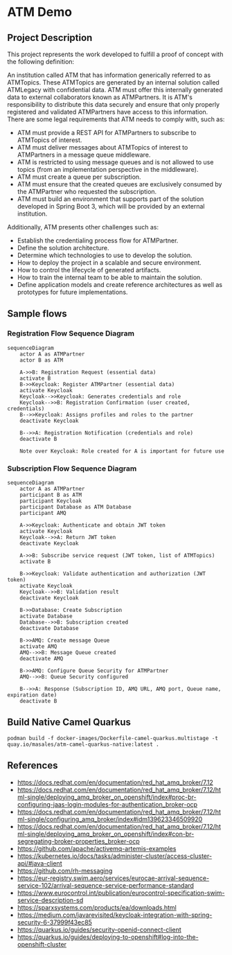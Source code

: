 # ATM Demo

## Project Description

This project represents the work developed to fulfill a proof of concept with the following definition:

An institution called ATM that has information generically referred to as ATMTopics. These ATMTopics are generated by an internal solution called ATMLegacy with confidential data. ATM must offer this internally generated data to external collaborators known as ATMPartners. It is ATM's responsibility to distribute this data securely and ensure that only properly registered and validated ATMPartners have access to this information. There are some legal requirements that ATM needs to comply with, such as:

* ATM must provide a REST API for ATMPartners to subscribe to ATMTopics of interest.
* ATM must deliver messages about ATMTopics of interest to ATMPartners in a message queue middleware.
* ATM is restricted to using message queues and is not allowed to use topics (from an implementation perspective in the middleware).
* ATM must create a queue per subscription.
* ATM must ensure that the created queues are exclusively consumed by the ATMPartner who requested the subscription.
* ATM must build an environment that supports part of the solution developed in Spring Boot 3, which will be provided by an external institution.

Additionally, ATM presents other challenges such as:

* Establish the credentialing process flow for ATMPartner.
* Define the solution architecture.
* Determine which technologies to use to develop the solution.
* How to deploy the project in a scalable and secure environment.
* How to control the lifecycle of generated artifacts.
* How to train the internal team to be able to maintain the solution.
* Define application models and create reference architectures as well as prototypes for future implementations.


## Sample flows

### Registration Flow Sequence Diagram

```mermaid
sequenceDiagram
    actor A as ATMPartner
    actor B as ATM

    A->>B: Registration Request (essential data)
    activate B
    B->>Keycloak: Register ATMPartner (essential data)
    activate Keycloak
    Keycloak-->>Keycloak: Generates credentials and role
    Keycloak-->>B: Registration Confirmation (user created, credentials)
    B-->>Keycloak: Assigns profiles and roles to the partner
    deactivate Keycloak

    B-->>A: Registration Notification (credentials and role)
    deactivate B

    Note over Keycloak: Role created for A is important for future use
```

### Subscription Flow Sequence Diagram
```mermaid
sequenceDiagram
    actor A as ATMPartner
    participant B as ATM
    participant Keycloak
    participant Database as ATM Database
    participant AMQ

    A->>Keycloak: Authenticate and obtain JWT token
    activate Keycloak
    Keycloak-->>A: Return JWT token
    deactivate Keycloak

    A->>B: Subscribe service request (JWT token, list of ATMTopics)
    activate B

    B->>Keycloak: Validate authentication and authorization (JWT token)
    activate Keycloak
    Keycloak-->>B: Validation result
    deactivate Keycloak

    B->>Database: Create Subscription
    activate Database
    Database-->>B: Subscription created
    deactivate Database

    B->>AMQ: Create message Queue
    activate AMQ
    AMQ-->>B: Message Queue created
    deactivate AMQ

    B->>AMQ: Configure Queue Security for ATMPartner
    AMQ-->>B: Queue Security configured

    B-->>A: Response (Subscription ID, AMQ URL, AMQ port, Queue name, expiration date)
    deactivate B

```

## Build Native Camel Quarkus
```shell
podman build -f docker-images/Dockerfile-camel-quarkus.multistage -t quay.io/masales/atm-camel-quarkus-native:latest .
```

## References
* https://docs.redhat.com/en/documentation/red_hat_amq_broker/7.12
* https://docs.redhat.com/en/documentation/red_hat_amq_broker/7.12/html-single/deploying_amq_broker_on_openshift/index#proc-br-configuring-jaas-login-modules-for-authentication_broker-ocp
* https://docs.redhat.com/en/documentation/red_hat_amq_broker/7.12/html-single/configuring_amq_broker/index#idm139623346509920
* https://docs.redhat.com/en/documentation/red_hat_amq_broker/7.12/html-single/deploying_amq_broker_on_openshift/index#con-br-segregating-broker-properties_broker-ocp
* https://github.com/apache/activemq-artemis-examples
* https://kubernetes.io/docs/tasks/administer-cluster/access-cluster-api/#java-client
* https://github.com/rh-messaging
* https://eur-registry.swim.aero/services/eurocae-arrival-sequence-service-102/arrival-sequence-service-performance-standard
* https://www.eurocontrol.int/publication/eurocontrol-specification-swim-service-description-sd
* https://sparxsystems.com/products/ea/downloads.html
* https://medium.com/javarevisited/keycloak-integration-with-spring-security-6-37999f43ec85
* https://quarkus.io/guides/security-openid-connect-client
* https://quarkus.io/guides/deploying-to-openshift#log-into-the-openshift-cluster